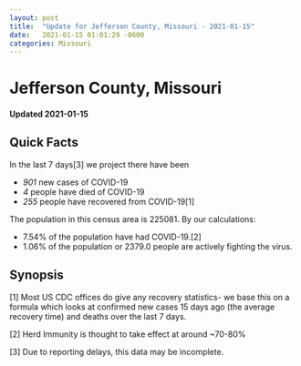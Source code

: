 ```yaml
---
layout: post
title:  "Update for Jefferson County, Missouri - 2021-01-15"
date:   2021-01-15 01:01:29 -0600
categories: Missouri
---
```


# Jefferson County, Missouri
#### Updated 2021-01-15

## Quick Facts

In the last 7 days[3] we project there have been
- *901* new cases of COVID-19
- *4* people have died of COVID-19
- *255* people have recovered from COVID-19[1]

The population in this census area is 225081. By our calculations:
- 7.54% of the population have had COVID-19.[2]
- 1.06% of the population or 2379.0 people are actively fighting the virus.

## Synopsis




[1] Most US CDC offices do give any recovery statistics- we base this on a formula which looks at confirmed new cases
15 days ago (the average recovery time) and deaths over the last 7 days.

[2] Herd Immunity is thought to take effect at around ~70-80%

[3] Due to reporting delays, this data may be incomplete.
 
    